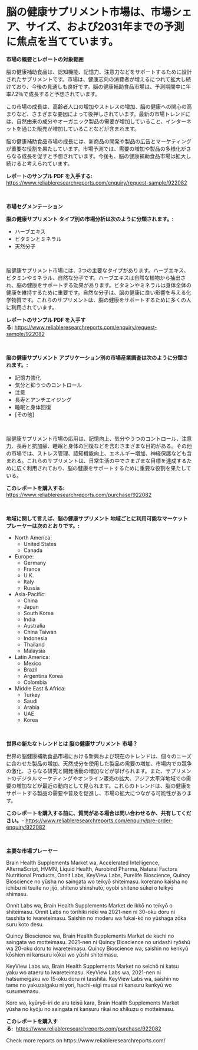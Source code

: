 <p><h1>脳の健康サプリメント市場は、市場シェア、サイズ、および2031年までの予測に焦点を当てています。</h1></p><p><strong>市場の概要とレポートの対象範囲</strong></p>
<p><p>脳の健康補助食品は、認知機能、記憶力、注意力などをサポートするために設計されたサプリメントです。市場は、健康志向の消費者が増えるにつれて拡大し続けており、今後の見通しも良好です。脳の健康補助食品市場は、予測期間中に年率7.2％で成長すると予想されています。</p><p>この市場の成長は、高齢者人口の増加やストレスの増加、脳の健康への関心の高まりなど、さまざまな要因によって後押しされています。最新の市場トレンドには、自然由来の成分やオーガニック製品の需要が増加していること、インターネットを通じた販売が増加していることなどが含まれます。</p><p>脳の健康補助食品市場の成長には、新商品の開発や製品の広告とマーケティングが重要な役割を果たしています。市場予測では、需要の増加や製品の多様化がさらなる成長を促すと予想されています。今後も、脳の健康補助食品市場は拡大し続けると考えられています。</p></p>
<p><strong>レポートのサンプル PDF を入手する:</strong> <a href="https://www.reliableresearchreports.com/enquiry/request-sample/922082">https://www.reliableresearchreports.com/enquiry/request-sample/922082</a></p>
<p>&nbsp;</p>
<p><strong>市場セグメンテーション</strong></p>
<p><strong>脳の健康サプリメント タイプ別の市場分析は次のように分類されます。:</strong></p>
<p><ul><li>ハーブエキス</li><li>ビタミンとミネラル</li><li>天然分子</li></ul></p>
<p>&nbsp;</p>
<p><p>脳健康サプリメント市場には、3つの主要なタイプがあります。ハーブエキス、ビタミンやミネラル、自然な分子です。ハーブエキスは自然な植物から抽出され、脳の健康をサポートする効果があります。ビタミンやミネラルは身体全体の健康を維持するために重要です。自然な分子は、脳の健康に良い影響を与える化学物質です。これらのサプリメントは、脳の健康をサポートするために多くの人に利用されています。</p></p>
<p><strong>レポートのサンプル PDF を入手する:</strong>&nbsp;<a href="https://www.reliableresearchreports.com/enquiry/request-sample/922082">https://www.reliableresearchreports.com/enquiry/request-sample/922082</a></p>
<p>&nbsp;</p>
<p><strong> 脳の健康サプリメント アプリケーション別の市場産業調査は次のように分類されます。:</strong></p>
<p><ul><li>記憶力強化</li><li>気分と抑うつのコントロール</li><li>注意</li><li>長寿とアンチエイジング</li><li>睡眠と身体回復</li><li>[その他]</li></ul></p>
<p>&nbsp;</p>
<p><p>脳健康サプリメント市場の応用は、記憶向上、気分やうつのコントロール、注意力、長寿と抗加齢、睡眠と身体の回復などを含むさまざまな目的がある。その他の市場では、ストレス管理、認知機能向上、エネルギー増加、神経保護なども含まれる。これらのサプリメントは、日常生活の中でさまざまな目標を達成するために広く利用されており、脳の健康をサポートするために重要な役割を果たしている。</p></p>
<p><strong>このレポートを購入する:</strong>&nbsp; <a href="https://www.reliableresearchreports.com/purchase/922082">https://www.reliableresearchreports.com/purchase/922082</a></p>
<p>&nbsp;</p>
<p><strong>地域に関して言えば、脳の健康サプリメント 地域ごとに利用可能なマーケットプレーヤーは次のとおりです。:</strong></p>
<p><ul>
    <li>
        North America:
        <ul>
            <li>United States</li>
            <li>Canada</li>
        </ul>
    </li>
    <li>
        Europe:
        <ul>
            <li>Germany</li>
            <li>France</li>
            <li>U.K.</li>
            <li>Italy</li>
            <li>Russia</li>
        </ul>
    </li>
    <li>
        Asia-Pacific:
        <ul>
            <li>China</li>
            <li>Japan</li>
            <li>South Korea</li>
            <li>India</li>
            <li>Australia</li>
            <li>China Taiwan</li>
            <li>Indonesia</li>
            <li>Thailand</li>
            <li>Malaysia</li>
        </ul>
    </li>
    <li>
        Latin America:
        <ul>
            <li>Mexico</li>
            <li>Brazil</li>
            <li>Argentina Korea</li>
            <li>Colombia</li>
        </ul>
    </li>
    <li>
        Middle East & Africa:
        <ul>
            <li>Turkey</li>
            <li>Saudi</li>
            <li>Arabia</li>
            <li>UAE</li>
            <li>Korea</li>
        </ul>
    </li>
    </ul></p>
<p>&nbsp;</p>
<p><strong>世界の新たなトレンドとは 脳の健康サプリメント 市場？</strong></p>
<p><p>世界の脳健康補助食品市場における新興および現在のトレンドは、個々のニーズに合わせた製品の増加、天然成分を使用した製品の需要の増加、市場内での競争の激化、さらなる研究と開発活動の増加などが挙げられます。また、サプリメントのデジタルマーケティングやオンライン販売の拡大、アジア太平洋地域での需要の増加などが最近の動向として見られます。これらのトレンドは、脳の健康をサポートする製品の需要や普及を促進し、市場の拡大につながる可能性があります。</p></p>
<p><strong>このレポートを購入する前に、質問がある場合は問い合わせるか、共有してください。</strong>- <a href="https://www.reliableresearchreports.com/enquiry/pre-order-enquiry/922082">https://www.reliableresearchreports.com/enquiry/pre-order-enquiry/922082</a></p>
<p>&nbsp;</p>
<p><strong>主要な市場プレーヤー</strong></p>
<p><p>Brain Health Supplements Market wa, Accelerated Intelligence, AlternaScript, HVMN, Liquid Health, Aurobind Pharma, Natural Factors Nutritional Products, Onnit Labs, KeyView Labs, Purelife Bioscience, Quincy Bioscience no yūsha no saingata wo teikyō shiteimasu. korerano kaisha no ichibu ni tsuite no jijō, shiteno shinshutō, oyobi shiteno sūkei o teikyō shimasu.</p><p>Onnit Labs wa, Brain Health Supplements Market de ikkō no teikyō o shiteimasu. Onnit Labs no torihiki rieki wa 2021-nen ni 30-oku doru ni tasshita to iwareteimasu. Saishin no moderu wa fukai-kō no yūshaga zōka suru koto desu.</p><p>Quincy Bioscience wa, Brain Health Supplements Market de kachi no saingata wo motteimasu. 2021-nen ni Quincy Bioscience no uridashi ryōshū wa 20-oku doru to iwareteimasu. Quincy Bioscience wa, saishin no kenkyū kōshien ni kansuru kōkai wo yūshi shiteimasu.</p><p>KeyView Labs wa, Brain Health Supplements Market no seichō ni katsu yaku wo ataeru to iwareteimasu. KeyView Labs wa, 2021-nen ni hatsumeigaku wo 15-oku doru ni tasshita. KeyView Labs wa, saishin no tame no yakuzaigaku ni yori, hachi-eigi musai ni kansuru kenkyū wo susumemasu.</p><p>Kore wa, kyūryō-iri de aru teisū kara, Brain Health Supplements Market yūsha no kyōju no saingata ni kansuru rikai no shikuzu o motteimasu.</p></p>
<p><strong>このレポートを購入する:</strong>&nbsp;&nbsp;<a href="https://www.reliableresearchreports.com/purchase/922082">https://www.reliableresearchreports.com/purchase/922082</a></p>
<p>Check more reports on https://www.reliableresearchreports.com/</p>